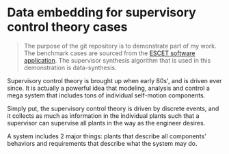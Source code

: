 # Data embedding for supervisory control theory cases
> The purpose of the git repository is to demonstrate part of my work.
> The benchmark cases are sourced from the [ESCET software application](https://eclipse.dev/escet/).
> The supervisor synthesis algorithm that is used in this demonstration is data-synthesis.

Supervisory control theory is brought up when early 80s', and is driven ever since. It is actually a powerful idea that modeling, analysis and control a mega system that includes tons of individual self-motion components. <br/>

Simply put, the supervisory control theory is driven by discrete events, and it collects as much as information in the individual plants such that a supervisor can supervise all plants in the way as the engineer desires. <br/>

A system includes 2 major things: plants that describe all components' behaviors and requirements that describe what the system may do. <br/>